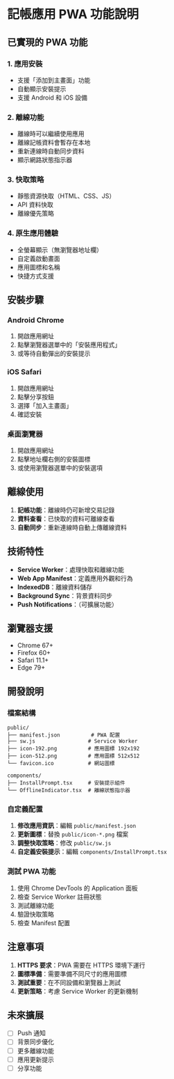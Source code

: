 # 記帳應用 PWA 功能說明

## 已實現的 PWA 功能

### 1. 應用安裝
- 支援「添加到主畫面」功能
- 自動顯示安裝提示
- 支援 Android 和 iOS 設備

### 2. 離線功能
- 離線時可以繼續使用應用
- 離線記帳資料會暫存在本地
- 重新連線時自動同步資料
- 顯示網路狀態指示器

### 3. 快取策略
- 靜態資源快取（HTML、CSS、JS）
- API 資料快取
- 離線優先策略

### 4. 原生應用體驗
- 全螢幕顯示（無瀏覽器地址欄）
- 自定義啟動畫面
- 應用圖標和名稱
- 快捷方式支援

## 安裝步驟

### Android Chrome
1. 開啟應用網址
2. 點擊瀏覽器選單中的「安裝應用程式」
3. 或等待自動彈出的安裝提示

### iOS Safari
1. 開啟應用網址
2. 點擊分享按鈕
3. 選擇「加入主畫面」
4. 確認安裝

### 桌面瀏覽器
1. 開啟應用網址
2. 點擊地址欄右側的安裝圖標
3. 或使用瀏覽器選單中的安裝選項

## 離線使用

1. **記帳功能**：離線時仍可新增交易記錄
2. **資料查看**：已快取的資料可離線查看
3. **自動同步**：重新連線時自動上傳離線資料

## 技術特性

- **Service Worker**：處理快取和離線功能
- **Web App Manifest**：定義應用外觀和行為
- **IndexedDB**：離線資料儲存
- **Background Sync**：背景資料同步
- **Push Notifications**：（可擴展功能）

## 瀏覽器支援

- Chrome 67+
- Firefox 60+
- Safari 11.1+
- Edge 79+

## 開發說明

### 檔案結構
```
public/
├── manifest.json          # PWA 配置
├── sw.js                 # Service Worker
├── icon-192.png          # 應用圖標 192x192
├── icon-512.png          # 應用圖標 512x512
└── favicon.ico           # 網站圖標

components/
├── InstallPrompt.tsx     # 安裝提示組件
└── OfflineIndicator.tsx  # 離線狀態指示器
```

### 自定義配置

1. **修改應用資訊**：編輯 `public/manifest.json`
2. **更新圖標**：替換 `public/icon-*.png` 檔案
3. **調整快取策略**：修改 `public/sw.js`
4. **自定義安裝提示**：編輯 `components/InstallPrompt.tsx`

### 測試 PWA 功能

1. 使用 Chrome DevTools 的 Application 面板
2. 檢查 Service Worker 註冊狀態
3. 測試離線功能
4. 驗證快取策略
5. 檢查 Manifest 配置

## 注意事項

1. **HTTPS 要求**：PWA 需要在 HTTPS 環境下運行
2. **圖標準備**：需要準備不同尺寸的應用圖標
3. **測試重要**：在不同設備和瀏覽器上測試
4. **更新策略**：考慮 Service Worker 的更新機制

## 未來擴展

- [ ] Push 通知
- [ ] 背景同步優化
- [ ] 更多離線功能
- [ ] 應用更新提示
- [ ] 分享功能
